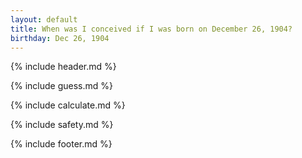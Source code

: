 ```yaml
---
layout: default
title: When was I conceived if I was born on December 26, 1904?
birthday: Dec 26, 1904
---
```


{% include header.md %}

{% include guess.md %}

{% include calculate.md %}

{% include safety.md %}

{% include footer.md %}



